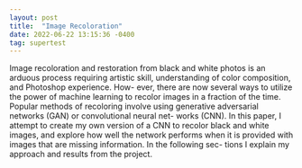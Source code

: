 ```yaml
---
layout: post
title:  "Image Recoloration"
date: 2022-06-22 13:15:36 -0400
tag: supertest
---
```




Image recoloration and restoration from black and white photos is an arduous process requiring artistic skill, understanding of color composition, 
and Photoshop experience. How- ever, there are now several ways to utilize the power of machine learning to recolor images in a fraction of the time. 
Popular methods of recoloring involve using generative adversarial networks (GAN) or convolutional neural net- works (CNN). 
In this paper, I attempt to create my own version of a CNN to recolor black and white images, and explore how well the network performs when it is 
provided with images that are missing information. In the following sec- tions I explain my approach and results from the project.
